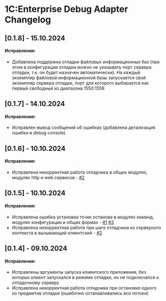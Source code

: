 # 1С:Enterprise Debug Adapter Changelog

## [0.1.8] - 15.10.2024

#### Исправления:

* Добавлена поддержка отладки файловых информационных баз (при этом в конфигурации отладки можно не указывать порт сервера отладки, т.к. он будет назначен автоматически). На каждый экземпляр файловой информационной базы запускается свой экземпляр сервера отладки, порт для которого выбирается как первый свободный из диапазона 1550:1559

## [0.1.7] - 14.10.2024

#### Исправления:

* Исправлен вывод сообщений об ошибках (добавлена детализация ошибки в debug console)

## [0.1.6] - 10.10.2024

#### Исправления:

* Исправлена некорректная работа отладчика в общих модулях, модулях http и web сервисов - 
[#2](https://github.com/akpaevj/onec-debug-adapter/issues/2) 

## [0.1.5] - 10.10.2024

#### Исправления:

* Исправлена ошибка установки точек останова в модулях команд, модулях конфигурации и общих формах - 
[#1](https://github.com/akpaevj/onec-debug-adapter/issues/1) 
[#3](https://github.com/akpaevj/onec-debug-adapter/issues/3)  
* Исправлена некорректная работа при шаге отладчика из серверного контекста в вызывающий клиентский - 
[#2](https://github.com/akpaevj/onec-debug-adapter/issues/2) 

## [0.1.4] - 09.10.2024

#### Исправления:

* Исправлены аргументы запуска клиентского приложения, без которых клиент запускался в режиме отладки, но не подключался к отладочному серверу  
* Исправлена некорректная работа отладчика при остановке одного из предметов отладки (ошибочно останавливались все потоки) 